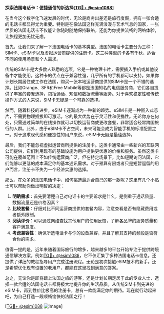 **探索法国电话卡：便捷通信的新选择[[TG💪+ @esim1088](https://t.me/s/esim1088)]**

在当今这个数字化飞速发展的时代，无论是商务出差还是旅行度假，拥有一张合适的电话卡都显得尤为重要。特别是在像法国这样充满浪漫与艺术气息的国家，一张优质的法国电话卡不仅能让你随时随地保持联络，还能为你提供流畅的网络体验，让旅程更加无忧无虑。

首先，让我们来了解一下法国电话卡的基本类型。法国的电话卡主要分为三种：SIM卡、eSIM卡以及虚拟运营商提供的注册卡。这三种类型的卡各有千秋，适合不同的使用场景和个人需求。

传统的SIM卡是大多数人熟悉的选项。它是一种物理卡片，需要插入手机或其他设备中才能使用。这种卡的优点在于兼容性强，几乎所有的手机都可以支持。如果你计划长期居住或工作在法国，购买一张本地运营商提供的SIM卡是一个不错的选择。比如Orange、SFR和Free Mobile等都是法国知名的电信服务商，它们各自提供了丰富的套餐选择，包括通话、短信和数据流量等服务。对于喜欢稳定性和传统操作方式的人来说，SIM卡无疑是一个可靠的选择。

然而，随着科技的进步，eSIM卡逐渐成为一种新的趋势。eSIM卡是一种嵌入式芯片，不需要物理插拔即可激活。它的最大优势在于灵活性和便携性。无论你身在何处，只需通过简单的在线操作就可以切换运营商或更改套餐，非常适合经常跨国旅行的人群。此外，由于eSIM卡不占空间，未来可能会成为智能手机的标准配置之一。对于追求现代感和便捷性的用户来说，eSIM卡无疑是最佳选择。

最后，我们不能忽视虚拟运营商所提供的注册卡。这类卡通常由一些新兴的互联网公司提供，它们利用现有的基础设施为用户提供更优惠的价格和服务。虽然这类卡可能在覆盖范围上不如传统运营商广泛，但在特定场景下，比如短期访问法国，它们能够以更低的成本满足你的基本通讯需求。对于预算有限或者只是短暂逗留的用户而言，注册卡不失为一个经济实惠的选择。

那么，在众多的法国电话卡中，如何挑选最适合自己的那一款呢？这里有几个小贴士可以帮助你做出明智的决定：

1. **明确需求**：首先要清楚自己对电话卡的主要诉求是什么，是侧重于通话质量、数据流量还是价格因素？
2. **比较套餐**：仔细对比不同运营商提供的套餐内容，注意查看是否有隐藏费用或者额外限制。
3. **阅读评价**：可以通过网络查找其他用户的使用反馈，了解各品牌的服务质量和客户满意度。
4. **考虑兼容性**：确保所选电话卡与你的设备兼容，并且了解其支持的频段是否符合你的需求。

值得一提的是，近年来随着国际旅行的增多，越来越多的平台开始专注于提供跨境通信解决方案。例如[TG💪+ @esim1088](https://t.me/s/esim1088)，它不仅汇集了多种法国电话卡信息，还提供了详细的教程指导用户完成注册流程。无论是初次接触eSIM技术的新手，还是希望优化现有设置的老用户，都能在这里找到满意的答案。

总之，无论你是即将踏上法国之旅的游客，还是计划长期定居于此的专业人士，选择一款合适的法国电话卡都将极大地提升你的生活品质。从传统SIM卡到先进的eSIM卡，再到性价比极高的注册卡，总有一款能满足你的期待。现在就行动起来吧，为自己打造一段顺畅愉快的法国之行！

[[TG💪+ @esim1088](https://t.me/s/esim1088) ![Image](https://i.postimg.cc/4NQfJmqS/Snipaste-2025-05-13-00-14-12.png)]